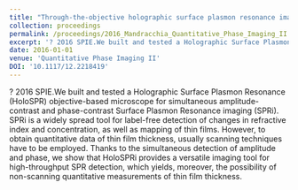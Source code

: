 ```yaml
---
title: "Through-the-objective holographic surface plasmon resonance imaging for quantitative measurement of thin film thickness"
collection: proceedings
permalink: /proceedings/2016_Mandracchia_Quantitative_Phase_Imaging_II
excerpt: '? 2016 SPIE.We built and tested a Holographic Surface Plasmon Resonance (HoloSPR) objective-based microscope for simultaneous amplitude-contrast and phase-contrast Surface Plasmon Resonance imaging (SPRi). SPRi is a widely spread tool for label-free detection of changes in refractive index and concentration, as well as mapping of thin films. However, to obtain quantitative data of thin film thickness, usually scanning techniques have to be employed. Thanks to the simultaneous detection of amplitude and phase, we show that HoloSPRi provides a versatile imaging tool for high-throughput SPR detection, which yields, moreover, the possibility of non-scanning quantitative measurements of thin film thickness.'
date: 2016-01-01
venue: 'Quantitative Phase Imaging II'
DOI: '10.1117/12.2218419'
---
```

? 2016 SPIE.We built and tested a Holographic Surface Plasmon Resonance (HoloSPR) objective-based microscope for simultaneous amplitude-contrast and phase-contrast Surface Plasmon Resonance imaging (SPRi). SPRi is a widely spread tool for label-free detection of changes in refractive index and concentration, as well as mapping of thin films. However, to obtain quantitative data of thin film thickness, usually scanning techniques have to be employed. Thanks to the simultaneous detection of amplitude and phase, we show that HoloSPRi provides a versatile imaging tool for high-throughput SPR detection, which yields, moreover, the possibility of non-scanning quantitative measurements of thin film thickness.
